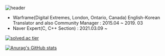 ![header](https://capsule-render.vercel.app/api?type=slice&color=gradient&text=%20Opera_tive%20%20&height=200&fontSize=100)

- Warframe(Digital Extremes, London, Ontario, Canada) English-Korean Translator and also Community Manager : 2015.04 ~ 2019. 03 
- Naver Expert(C, C++ Section) : 2021.03.09 ~


[![solved.ac tier](http://mazassumnida.wtf/api/v2/generate_badge?boj=opera_tive)](https://solved.ac/opera_tive)

[![Anurag's GitHub stats](https://github-readme-stats.vercel.app/api?username=kabariana&show_icons=true&theme=tokyonight)](https://github.com/kabariana/github-readme-stats)
<!--
**kabariana/kabariana** is a ✨ _special_ ✨ repository because its `README.md` (this file) appears on your GitHub profile.

Here are some ideas to get you started:

- 🔭 I’m currently working on ...
- 🌱 I’m currently learning ...
- 👯 I’m looking to collaborate on ...
- 🤔 I’m looking for help with ...
- 💬 Ask me about ...
- 📫 How to reach me: ...
- 😄 Pronouns: ...
- ⚡ Fun fact: ...
-->
